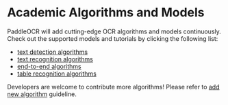 # Academic Algorithms and Models

PaddleOCR will add cutting-edge OCR algorithms and models continuously. Check out the supported models and tutorials by clicking the following list:


- [text detection algorithms](./algorithm_overview_en.md#11)
- [text recognition algorithms](./algorithm_overview_en.md#12)
- [end-to-end algorithms](./algorithm_overview_en.md#2)
- [table recognition algorithms](./algorithm_overview_en.md#3)

Developers are welcome to contribute more algorithms! Please refer to [add new algorithm](./add_new_algorithm_en.md) guideline.
